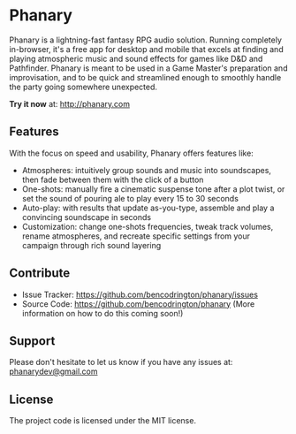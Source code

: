 # Phanary

Phanary is a lightning-fast fantasy RPG audio solution.
Running completely in-browser, it's a free app for desktop and mobile that excels at finding and playing atmospheric music and sound effects for games like D&D and Pathfinder.
Phanary is meant to be used in a Game Master's preparation and improvisation, and to be quick and streamlined enough to smoothly handle the party going somewhere unexpected.

**Try it now** at: http://phanary.com

## Features

With the focus on speed and usability, Phanary offers features like:

* Atmospheres: intuitively group sounds and music into soundscapes, then fade between them with the click of a button
* One-shots: manually fire a cinematic suspense tone after a plot twist, or set the sound of pouring ale to play every 15 to 30 seconds
* Auto-play: with results that update as-you-type, assemble and play a convincing soundscape in seconds
* Customization: change one-shots frequencies, tweak track volumes, rename atmospheres, and recreate specific settings from your campaign through rich sound layering

## Contribute

* Issue Tracker: https://github.com/bencodrington/phanary/issues
* Source Code: https://github.com/bencodrington/phanary
(More information on how to do this coming soon!)

## Support

Please don't hesitate to let us know if you have any issues at: phanarydev@gmail.com

## License

The project code is licensed under the MIT license.